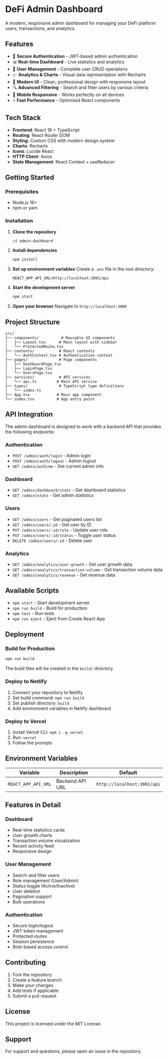# DeFi Admin Dashboard

A modern, responsive admin dashboard for managing your DeFi platform users, transactions, and analytics.

## Features

- 🔐 **Secure Authentication** - JWT-based admin authentication
- 📊 **Real-time Dashboard** - Live statistics and analytics
- 👥 **User Management** - Complete user CRUD operations
- 📈 **Analytics & Charts** - Visual data representation with Recharts
- 🎨 **Modern UI** - Clean, professional design with responsive layout
- 🔍 **Advanced Filtering** - Search and filter users by various criteria
- 📱 **Mobile Responsive** - Works perfectly on all devices
- ⚡ **Fast Performance** - Optimized React components

## Tech Stack

- **Frontend**: React 18 + TypeScript
- **Routing**: React Router DOM
- **Styling**: Custom CSS with modern design system
- **Charts**: Recharts
- **Icons**: Lucide React
- **HTTP Client**: Axios
- **State Management**: React Context + useReducer

## Getting Started

### Prerequisites

- Node.js 16+ 
- npm or yarn

### Installation

1. **Clone the repository**
   ```bash
   cd admin-dashboard
   ```

2. **Install dependencies**
   ```bash
   npm install
   ```

3. **Set up environment variables**
   Create a `.env` file in the root directory:
   ```env
   REACT_APP_API_URL=http://localhost:3001/api
   ```

4. **Start the development server**
   ```bash
   npm start
   ```

5. **Open your browser**
   Navigate to `http://localhost:3000`

## Project Structure

```
src/
├── components/          # Reusable UI components
│   ├── Layout.tsx      # Main layout with sidebar
│   └── ProtectedRoute.tsx
├── contexts/           # React contexts
│   └── AuthContext.tsx # Authentication context
├── pages/              # Page components
│   ├── DashboardPage.tsx
│   ├── LoginPage.tsx
│   └── UsersPage.tsx
├── services/           # API services
│   └── api.ts         # Main API service
├── types/              # TypeScript type definitions
│   └── index.ts
├── App.tsx            # Main app component
└── index.tsx          # App entry point
```

## API Integration

The admin dashboard is designed to work with a backend API that provides the following endpoints:

### Authentication
- `POST /admin/auth/login` - Admin login
- `POST /admin/auth/logout` - Admin logout
- `GET /admin/auth/me` - Get current admin info

### Dashboard
- `GET /admin/dashboard/stats` - Get dashboard statistics
- `GET /admin/stats` - Get admin statistics

### Users
- `GET /admin/users` - Get paginated users list
- `GET /admin/users/:id` - Get user by ID
- `PUT /admin/users/:id/role` - Update user role
- `PUT /admin/users/:id/status` - Toggle user status
- `DELETE /admin/users/:id` - Delete user

### Analytics
- `GET /admin/analytics/user-growth` - Get user growth data
- `GET /admin/analytics/transaction-volume` - Get transaction volume data
- `GET /admin/analytics/revenue` - Get revenue data

## Available Scripts

- `npm start` - Start development server
- `npm run build` - Build for production
- `npm test` - Run tests
- `npm run eject` - Eject from Create React App

## Deployment

### Build for Production

```bash
npm run build
```

The build files will be created in the `build/` directory.

### Deploy to Netlify

1. Connect your repository to Netlify
2. Set build command: `npm run build`
3. Set publish directory: `build`
4. Add environment variables in Netlify dashboard

### Deploy to Vercel

1. Install Vercel CLI: `npm i -g vercel`
2. Run: `vercel`
3. Follow the prompts

## Environment Variables

| Variable | Description | Default |
|----------|-------------|---------|
| `REACT_APP_API_URL` | Backend API URL | `http://localhost:3001/api` |

## Features in Detail

### Dashboard
- Real-time statistics cards
- User growth charts
- Transaction volume visualization
- Recent activity feed
- Responsive design

### User Management
- Search and filter users
- Role management (User/Admin)
- Status toggle (Active/Inactive)
- User deletion
- Pagination support
- Bulk operations

### Authentication
- Secure login/logout
- JWT token management
- Protected routes
- Session persistence
- Role-based access control

## Contributing

1. Fork the repository
2. Create a feature branch
3. Make your changes
4. Add tests if applicable
5. Submit a pull request

## License

This project is licensed under the MIT License.

## Support

For support and questions, please open an issue in the repository.
